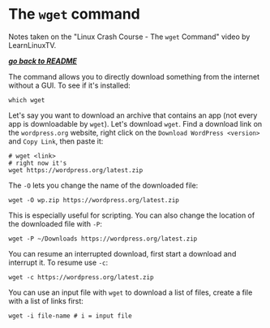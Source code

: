 # The `wget` command

Notes taken on the "Linux Crash Course - The `wget` Command" video by
LearnLinuxTV.

[***go back to README***](/README.md)

The command allows you to directly download something from the internet without
a GUI. To see if it's installed:

    which wget

Let's say you want to download an archive that contains an app (not every app
is downloadable by `wget`). Let's download `wget`. Find a download link on the
`wordpress.org` website, right click on the `Download WordPress <version>` and
`Copy Link`, then paste it:

    # wget <link>
    # right now it's 
    wget https://wordpress.org/latest.zip

The `-O` lets you change the name of the downloaded file:

    wget -O wp.zip https://wordpress.org/latest.zip

This is especially useful for scripting. You can also change the location of 
the downloaded file with `-P`:

    wget -P ~/Downloads https://wordpress.org/latest.zip

You can resume an interrupted download, first start a download and interrupt
it. To resume use `-c`:

    wget -c https://wordpress.org/latest.zip

You can use an input file with `wget` to download a list of files, create a
file with a list of links first:

    wget -i file-name # i = input file    
